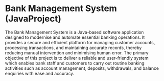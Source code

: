 # Bank Management System (JavaProject)
The Bank Management System is a Java-based software application designed to modernise and automate essential banking operations. It provides a secure and efficient platform for managing customer accounts, processing transactions, and maintaining accurate records, thereby reducing manual intervention and minimising human error.
The primary objective of this project is to deliver a reliable and user-friendly system which enables bank staff and customers to carry out routine banking activities such as account management, deposits, withdrawals, and balance enquiries with ease and accuracy.
